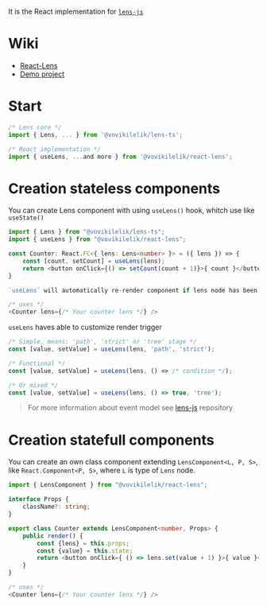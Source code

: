 It is the React implementation for [`lens-js`](https://www.npmjs.com/package/@vovikilelik/lens-js)

# Wiki
* [React-Lens](http://git.vovikilelik.com/Clu/react-lens/wiki/Home-en)
* [Demo project](http://git.vovikilelik.com/Clu/react-lens-cats)

# Start
```ts
/* Lens core */
import { Lens, ... } from '@vovikilelik/lens-ts';

/* React implementation */
import { useLens, ...and more } from '@vovikilelik/react-lens';
```

# Creation stateless components
You can create Lens component with using `useLens()` hook, whitch use like `useState()`

```ts
import { Lens } from "@vovikilelik/lens-ts";
import { useLens } from "@vovikilelik/react-lens";

const Counter: React.FC<{ lens: Lens<number> }> = ({ lens }) => {
    const [count, setCount] = useLens(lens);
    return <button onClick={() => setCount(count + 1)}>{ count }</button>
}

`useLens` will automatically re-render component if lens node has been changed externally.

/* uses */
<Counter lens={/* Your counter lens */} />
```
`useLens` haves able to customize render trigger
```ts
/* Simple, means: 'path', 'strict' or 'tree' stage */
const [value, setValue] = useLens(lens, 'path', 'strict');

/* Functional */
const [value, setValue] = useLens(lens, () => /* condition */);

/* Or mixed */
const [value, setValue] = useLens(lens, () => true, 'tree');
```
> For more information about event model see [lens-js](https://www.npmjs.com/package/@vovikilelik/lens-js) repository

# Creation statefull components
You can create an own class component extending `LensComponent<L, P, S>`, like `React.Component<P, S>`, where `L` is type of `Lens` node.
```ts
import { LensComponent } from "@vovikilelik/react-lens";

interface Props {
    className?: string;
}

export class Counter extends LensComponent<number, Props> {
    public render() {
        const {lens} = this.props;
        const {value} = this.state;
        return <button onClick={ () => lens.set(value + 1) }>{ value }</button>
    }
}

/* uses */
<Counter lens={/* Your counter lens */} />
```
